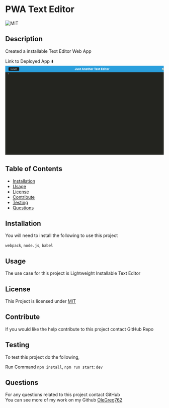 # PWA Text Editor
  ![MIT](https://img.shields.io/badge/License-MIT-yellow.svg)

  ## Description
  
  Created a installable Text Editor Web App

  Link to Deployed App ⬇️<br>
  [![screenshot/link](./asset/screenshot.png)](https://pwa-text-editorx-8d5c48bdfa69.herokuapp.com/)

  ## Table of Contents
  * [Installation](#installation)
  * [Usage](#usage)
  * [License](#license)
  * [Contribute](#contribute)
  * [Testing](#testing)
  * [Questions](#questions)
  
  ## Installation
  You will need to install the following to use this project

  `webpack`, `node.js`, `babel`

  ## Usage

  The use case for this project is Lightweight Installable Text Editor

  ## License

  This Project is licensed under [MIT](https://opensource.org/licenses/MIT)

  ## Contribute

  If you would like the help contribute to this project contact GitHub Repo

  ## Testing

  To test this project do the following,

  Run Command `npm install`, `npm run start:dev`

  ## Questions
  
  For any questions related to this project contact GitHub<br>
  You can see more of my work on my Github [OleGreg762](https://github.com/OleGreg762)
